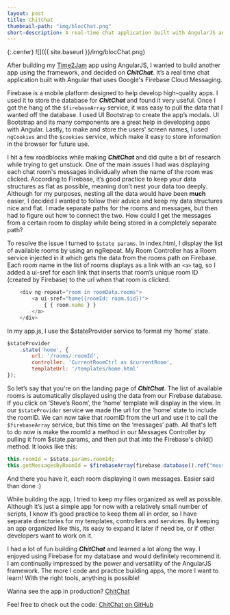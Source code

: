 ```yaml
---
layout: post
title: ChitChat
thumbnail-path: "img/blocChat.png"
short-description: A real-time chat application built with AngularJS and Firebase.
---
```


{:.center}
![]({{ site.baseurl }}/img/blocChat.png)


After building my [Time2Jam](https://github.com/svancott/time2jam) app using AngularJS, I wanted to build another app using the framework, and decided on **_ChitChat_**. It’s a real time chat application built with Angular that uses Google's Firebase Cloud Messaging.

Firebase is a mobile platform designed to help develop high-quality apps. I used it to store the database for **_ChitChat_** and found it very useful. Once I got the hang of the `$firebaseArray` service, it was easy to pull the data that I wanted off the database. I used UI Bootstrap to create the app’s modals. UI Bootstrap and its many components are a great help in developing apps with Angular. Lastly, to make and store the users' screen names, I used `ngCookies` and the `$cookies` service, which make it easy to store information in the browser for future use.

I hit a few roadblocks while making **_ChitChat_** and did quite a bit of research while trying to get unstuck. One of the main issues I had was displaying each chat room's messages individually when the name of the room was clicked. According to Firebase, it’s good practice to keep your data structures as flat as possible, meaning don’t nest your data too deeply. Although for my purposes, nesting all the data would have been **much** easier, I decided I wanted to follow their advice and keep my data structures nice and flat. I made separate paths for the rooms and messages, but then had to figure out how to connect the two. How could I get the messages from a certain room to display while being stored in a completely separate path?

To resolve the issue I turned to `$state params`. In index.html, I display the list of available rooms by using an ngRepeat. My Room Controller has a Room service injected in it which gets the data from the rooms path on Firebase. Each room name in the list of rooms displays as a link with an `<a>` tag, so I added a ui-sref for each link that inserts that room’s unique room ID (created by Firebase) to the url when that room is clicked.

```javascript
	<div ng-repeat="room in roomData.rooms">
		<a ui-sref="home({roomId: room.$id})">
			{ { room.name } }
		</a>
	</div>
```
In my app.js, I use the $stateProvider service to format my ‘home’ state.



```javascript
$stateProvider
	.state('home', {
		url: '/rooms/:roomId',
		controller: 'CurrentRoomCtrl as $currentRoom',
		templateUrl: '/templates/home.html'
});

```
So let’s say that you're on the landing page of **_ChitChat_**. The list of available rooms is automatically displayed using the data from our Firebase database. If you click on ‘Steve’s Room’, the ‘home’ template will display in the view. In our `$stateProvider` service we made the url for the ‘home’ state to include the roomID. We can now take that roomID from the url and use it to call the `$firebaseArray` service, but this time on the ‘messages’ path. All that's left to do now is make the roomId a method in our Messages Controller by pulling it from $state.params, and then put that into the Firebase's child() method. It looks like this:

```javascript
this.roomId = $state.params.roomId;
this.getMessagesByRoomId = $firebaseArray(firebase.database().ref("messages").child(this.roomId));
```
And there you have it, each room displaying it own messages. Easier said than done :)

While building the app, I tried to keep my files organized as well as possible. Although it’s just a simple app for now with a relatively small number of scripts, I know it’s good practice to keep them all in order, so I have separate directories for my templates, controllers and services. By keeping an app organized like this, its easy to expand it later if need be, or if other developers want to work on it.

I had a lot of fun building **_ChitChat_** and learned a lot along the way. I enjoyed using Firebase for my database and would definitely recommend it. I am continually impressed by the power and versatility of the AngularJS framework. The more I code and practice building apps, the more I want to learn! With the right tools, anything is possible!

Wanna see the app in production? [ChitChat](https://the-chit-chat.herokuapp.com)

Feel free to check out the code:
[ChitChat on GitHub](https://github.com/svancott/ChitChat)
